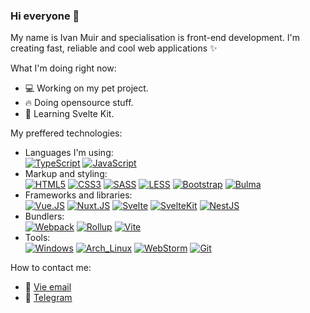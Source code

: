 ### Hi everyone 👋

My name is Ivan Muir and specialisation is front-end development. I'm creating fast, reliable and cool web applications ✨

What I'm doing right now:
- 💻 Working on my pet project.
- 🔥 Doing opensource stuff.
- 📙 Learning Svelte Kit.


My preffered technologies:
- Languages I'm using:<br />
[![TypeScript](https://img.shields.io/badge/-TypeScript-eee?style=flat-square&logo=typescript)](https://github.com/muirch)
[![JavaScript](https://img.shields.io/badge/-JavaScript-eee?style=flat-square&logo=JavaScript)](https://github.com/muirch)
- Markup and styling:<br />
[![HTML5](https://img.shields.io/badge/-HTML5-eee?style=flat-square&logo=HTML5)](https://github.com/muirch)
[![CSS3](https://img.shields.io/badge/-CSS3-eee?style=flat-square&logo=CSS3&logoColor=1572B6)](https://github.com/muirch)
[![SASS](https://img.shields.io/badge/-SASS-eee?style=flat-square&logo=SASS)](https://github.com/muirch)
[![LESS](https://img.shields.io/badge/-LESS-eee?style=flat-square&logo=LESS&logoColor=1D365D)](https://github.com/muirch)
[![Bootstrap](https://img.shields.io/badge/-Bootstrap-eee?style=flat-square&logo=bootstrap&logoColor=7952B3)](https://github.com/muirch)
[![Bulma](https://img.shields.io/badge/-Bulma-eee?style=flat-square&logo=bulma&logoColor=00D1B2)](https://github.com/muirch)
- Frameworks and libraries:<br />
[![Vue.JS](https://img.shields.io/badge/-Vue.JS-eee?style=flat-square&logo=vue-dot-js)](https://github.com/muirch)
[![Nuxt.JS](https://img.shields.io/badge/-Nuxt.JS-eee?style=flat-square&logo=nuxt-dot-js)](https://github.com/muirch)
[![Svelte](https://img.shields.io/badge/-Svelte-eee?style=flat-square&logo=svelte)](https://github.com/muirch)
[![SvelteKit](https://img.shields.io/badge/-SvelteKit-eee?style=flat-square&logo=svelte)](https://github.com/muirch)
[![NestJS](https://img.shields.io/badge/-NestJS-eee?style=flat-square&logo=nestjs&logoColor=E0234E)](https://github.com/muirch)
- Bundlers:<br />
[![Webpack](https://img.shields.io/badge/-Webpack-eee?style=flat-square&logo=webpack)](https://github.com/muirch)
[![Rollup](https://img.shields.io/badge/-Rollup-eee?style=flat-square&logo=rollup-dot-js)](https://github.com/muirch)
[![Vite](https://img.shields.io/badge/-Vite-eee?style=flat-square&logo=vite)](https://github.com/muirch)
- Tools:<br />
[![Windows](https://img.shields.io/badge/-Windows-eee?style=flat-square&logo=windows&logoColor=0078D6)](https://github.com/muirch)
[![Arch_Linux](https://img.shields.io/badge/-Arch_Linux-eee?style=flat-square&logo=arch-linux&logoColor=1793D1)](https://github.com/muirch)
[![WebStorm](https://img.shields.io/badge/-WebStorm-eee?style=flat-square&logo=webstorm&logoColor=000000)](https://github.com/muirch)
[![Git](https://img.shields.io/badge/-Git-eee?style=flat-square&logo=git&logoColor=F05032)](https://github.com/muirch)

How to contact me: 
- 📧 [Vie email](mailto:mimuir@ya.ru)
- 💬 [Telegram](https://t.me/muirch)




<!--
**muirch/muirch** is a ✨ _special_ ✨ repository because its `README.md` (this file) appears on your GitHub profile.

Here are some ideas to get you started:

- 🔭 I’m currently working on ...
- 🌱 I’m currently learning ...
- 👯 I’m looking to collaborate on ...
- 🤔 I’m looking for help with ...
- 💬 Ask me about ...
- 📫 How to reach me: ...
- 😄 Pronouns: ...
- ⚡ Fun fact: ...
-->
